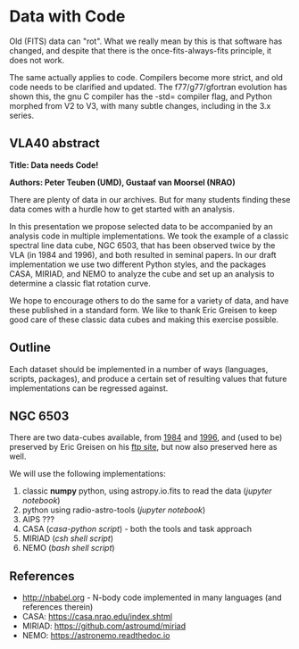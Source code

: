# Data with Code

Old (FITS) data can "rot". What we really mean by this is that software has changed,
and despite that there is the once-fits-always-fits principle, it does not work.

The same actually applies to code. Compilers become more strict, and
old code needs to be clarified and updated. The f77/g77/gfortran evolution has
shown this, the gnu C compiler has the -std= compiler flag, and Python
morphed from V2 to V3, with many subtle changes, including in the 3.x series.

## VLA40 abstract

**Title:   Data needs Code!**

**Authors: Peter Teuben (UMD), Gustaaf van Moorsel (NRAO)**

There are plenty of data in our archives. But for many students
finding these data comes with a hurdle how to get started with an
analysis.

In this presentation we propose selected data to be accompanied by an
analysis code in multiple implementations. We took the example of a
classic spectral line data cube, NGC 6503, that has been observed
twice by the VLA (in 1984 and 1996), and both resulted in seminal
papers. In our draft implementation we use two different Python
styles, and the packages CASA, MIRIAD, and NEMO to analyze the cube
and set up an analysis to determine a classic flat rotation curve.

We hope to encourage others to do the same for a variety of data, and
have these published in a standard form. We like to thank Eric Greisen
to keep good care of these classic data cubes and making this exercise
possible.

## Outline

Each dataset should be implemented in a number of ways (languages,
scripts, packages), and produce a certain set of resulting values that
future implementations can be regressed against.

## NGC 6503

There are two data-cubes available, from 
[1984](https://ui.adsabs.harvard.edu/abs/1985AJ.....90.1038V)
and 
[1996](https://ui.adsabs.harvard.edu/abs/2009AJ....137.4718G),
and (used to be) preserved by Eric Greisen on his 
[ftp site](ftp://ftp.aoc.nrao.edu/pub/staff/egreisen/),
but now also preserved here as well.

We will use the following implementations:

1. classic **numpy** python, using astropy.io.fits to read the data (*jupyter notebook*)
2. python using radio-astro-tools (*jupyter notebook*)
3. AIPS ???
3. CASA (*casa-python script*) - both the tools and task approach
4. MIRIAD (*csh shell script*)
5. NEMO (*bash shell script*)






## References

* http://nbabel.org - N-body code implemented in many languages (and references therein)
* CASA: https://casa.nrao.edu/index.shtml
* MIRIAD: https://github.com/astroumd/miriad
* NEMO: https://astronemo.readthedoc.io
